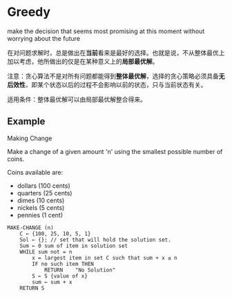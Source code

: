 # Greedy

make the decision that seems most promising at this moment without worrying about the future

在对问题求解时，总是做出在**当前**看来是最好的选择。也就是说，不从整体最优上加以考虑，他所做出的仅是在某种意义上的**局部最优解**。

注意：贪心算法不是对所有问题都能得到**整体最优解**，选择的贪心策略必须具备**无后效性**，即某个状态以后的过程不会影响以前的状态，只与当前状态有关。

适用条件：整体最优解可以由局部最优解整合得来。

## Example
Making Change

Make a change of a given amount 'n' using the smallest possible number of coins.

Coins available are:
- dollars (100 cents)
- quarters (25 cents)
- dimes (10 cents)
- nickels (5 cents)
- pennies (1 cent)

```
MAKE-CHANGE (n)
	C ← {100, 25, 10, 5, 1}
	Sol ← {}; // set that will hold the solution set.
	Sum ← 0 sum of item in solution set
	WHILE sum not = n
		x = largest item in set C such that sum + x ≤ n
		IF no such item THEN
			RETURN    "No Solution"
		S ← S {value of x}
		sum ← sum + x
	RETURN S
```